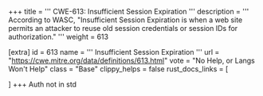 +++
title = '''
CWE-613: Insufficient Session Expiration
'''
description	= '''
According to WASC, "Insufficient Session Expiration is when a web site permits an attacker to reuse old session credentials or session IDs for authorization."
'''
weight = 613

[extra]
id = 613
name = '''
Insufficient Session Expiration
'''
url = "https://cwe.mitre.org/data/definitions/613.html"
vote = "No Help, or Langs Won't Help"
class = "Base"
clippy_helps = false
rust_docs_links = [
	
]
+++
Auth not in std